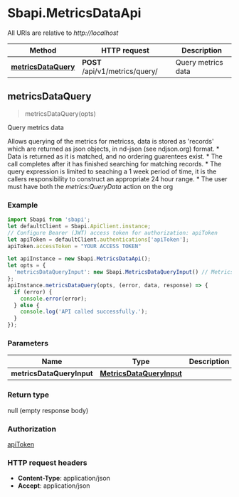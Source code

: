 # Sbapi.MetricsDataApi

All URIs are relative to *http://localhost*

Method | HTTP request | Description
------------- | ------------- | -------------
[**metricsDataQuery**](MetricsDataApi.md#metricsDataQuery) | **POST** /api/v1/metrics/query/ | Query metrics data



## metricsDataQuery

> metricsDataQuery(opts)

Query metrics data

 Allows querying of the metrics for metricss, data is stored as &#39;records&#39; which are returned as json objects, in nd-json (see ndjson.org) format.   * Data is returned as it is matched, and no ordering guarentees exist.  * The call completes after it has finished searching for matching records.  * The query expression is limited to seaching a 1 week period of time, it is the callers responsibility to construct an appropriate 24 hour range.  * The user must have both the *metrics:QueryData* action on the org 

### Example

```javascript
import Sbapi from 'sbapi';
let defaultClient = Sbapi.ApiClient.instance;
// Configure Bearer (JWT) access token for authorization: apiToken
let apiToken = defaultClient.authentications['apiToken'];
apiToken.accessToken = "YOUR ACCESS TOKEN"

let apiInstance = new Sbapi.MetricsDataApi();
let opts = {
  'metricsDataQueryInput': new Sbapi.MetricsDataQueryInput() // MetricsDataQueryInput | 
};
apiInstance.metricsDataQuery(opts, (error, data, response) => {
  if (error) {
    console.error(error);
  } else {
    console.log('API called successfully.');
  }
});
```

### Parameters


Name | Type | Description  | Notes
------------- | ------------- | ------------- | -------------
 **metricsDataQueryInput** | [**MetricsDataQueryInput**](MetricsDataQueryInput.md)|  | [optional] 

### Return type

null (empty response body)

### Authorization

[apiToken](../README.md#apiToken)

### HTTP request headers

- **Content-Type**: application/json
- **Accept**: application/json

